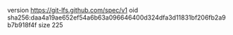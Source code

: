 version https://git-lfs.github.com/spec/v1
oid sha256:daa4a19ae652ef54a6b63a096646400d324dfa3d11831bf206fb2a9b7b918f4f
size 225
